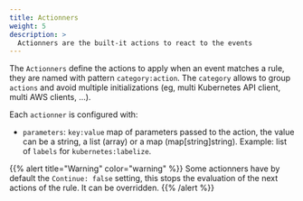 ```yaml
---
title: Actionners
weight: 5
description: >
  Actionners are the built-it actions to react to the events
---
```


The `Actionners` define the actions to apply when an event matches a rule, they are named with pattern `category:action`.
The `category` allows to group `actions` and avoid multiple initializations (eg, multi Kubernetes API client, multi AWS clients, ...).

Each `actionner` is configured with:
* `parameters`: `key:value` map of parameters passed to the action, the value can be a string, a list (array) or a map (map[string]string). Example: list of `labels` for `kubernetes:labelize`.

{{% alert title="Warning" color="warning" %}}
Some actionners have by default the `Continue: false` setting, this stops the evaluation of the next actions of the rule. It can be overridden.
{{% /alert %}}